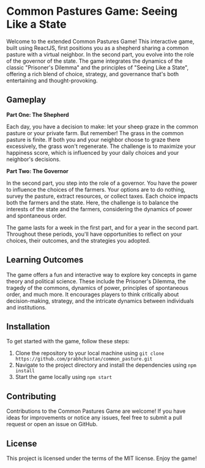 # Common Pastures Game: Seeing Like a State

Welcome to the extended Common Pastures Game! This interactive game, built using ReactJS, first positions you as a shepherd sharing a common pasture with a virtual neighbor. In the second part, you evolve into the role of the governor of the state. The game integrates the dynamics of the classic "Prisoner's Dilemma" and the principles of "Seeing Like a State", offering a rich blend of choice, strategy, and governance that's both entertaining and thought-provoking.

## Gameplay

**Part One: The Shepherd**

Each day, you have a decision to make: let your sheep graze in the common pasture or your private farm. But remember! The grass in the common pasture is finite. If both you and your neighbor choose to graze there excessively, the grass won't regenerate. The challenge is to maximize your happiness score, which is influenced by your daily choices and your neighbor's decisions.

**Part Two: The Governor**

In the second part, you step into the role of a governor. You have the power to influence the choices of the farmers. Your options are to do nothing, survey the pasture, extract resources, or collect taxes. Each choice impacts both the farmers and the state. Here, the challenge is to balance the interests of the state and the farmers, considering the dynamics of power and spontaneous order.

The game lasts for a week in the first part, and for a year in the second part. Throughout these periods, you'll have opportunities to reflect on your choices, their outcomes, and the strategies you adopted.

## Learning Outcomes

The game offers a fun and interactive way to explore key concepts in game theory and political science. These include the Prisoner's Dilemma, the tragedy of the commons, dynamics of power, principles of spontaneous order, and much more. It encourages players to think critically about decision-making, strategy, and the intricate dynamics between individuals and institutions.

## Installation

To get started with the game, follow these steps:

1. Clone the repository to your local machine using `git clone https://github.com/prabhchintan/common_pasture.git`
2. Navigate to the project directory and install the dependencies using `npm install`
3. Start the game locally using `npm start`

## Contributing

Contributions to the Common Pastures Game are welcome! If you have ideas for improvements or notice any issues, feel free to submit a pull request or open an issue on GitHub.

## License

This project is licensed under the terms of the MIT license. Enjoy the game!
